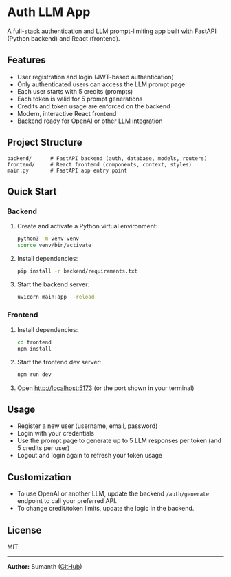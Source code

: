 # Auth LLM App

A full-stack authentication and LLM prompt-limiting app built with FastAPI (Python backend) and React (frontend).

## Features
- User registration and login (JWT-based authentication)
- Only authenticated users can access the LLM prompt page
- Each user starts with 5 credits (prompts)
- Each token is valid for 5 prompt generations
- Credits and token usage are enforced on the backend
- Modern, interactive React frontend
- Backend ready for OpenAI or other LLM integration

## Project Structure
```
backend/      # FastAPI backend (auth, database, models, routers)
frontend/     # React frontend (components, context, styles)
main.py       # FastAPI app entry point
```

## Quick Start

### Backend
1. Create and activate a Python virtual environment:
   ```sh
   python3 -m venv venv
   source venv/bin/activate
   ```
2. Install dependencies:
   ```sh
   pip install -r backend/requirements.txt
   ```
3. Start the backend server:
   ```sh
   uvicorn main:app --reload
   ```

### Frontend
1. Install dependencies:
   ```sh
   cd frontend
   npm install
   ```
2. Start the frontend dev server:
   ```sh
   npm run dev
   ```
3. Open [http://localhost:5173](http://localhost:5173) (or the port shown in your terminal)

## Usage
- Register a new user (username, email, password)
- Login with your credentials
- Use the prompt page to generate up to 5 LLM responses per token (and 5 credits per user)
- Logout and login again to refresh your token usage

## Customization
- To use OpenAI or another LLM, update the backend `/auth/generate` endpoint to call your preferred API.
- To change credit/token limits, update the logic in the backend.

## License
MIT

---
**Author:** Sumanth ([GitHub](https://github.com/Sumanth-CBRE))
